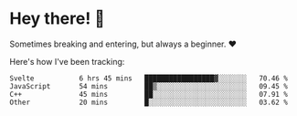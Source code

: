 # Hey there! 👋
Sometimes breaking and entering, but always a beginner. ❤️

Here's how I've been tracking:
<!--START_SECTION:waka-->

```text
Svelte           6 hrs 45 mins   █████████████████▓░░░░░░░   70.46 %
JavaScript       54 mins         ██▒░░░░░░░░░░░░░░░░░░░░░░   09.45 %
C++              45 mins         ██░░░░░░░░░░░░░░░░░░░░░░░   07.91 %
Other            20 mins         █░░░░░░░░░░░░░░░░░░░░░░░░   03.62 %
```

<!--END_SECTION:waka-->
